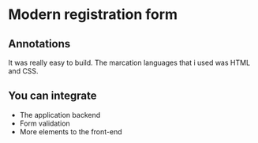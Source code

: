 
# Modern registration form



## Annotations

It was really easy to build. The marcation languages that i used was HTML and CSS.


## You can integrate

- The application backend
- Form validation
- More elements to the front-end


